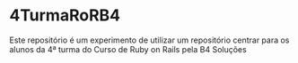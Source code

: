 4TurmaRoRB4
===========

Este repositório é um experimento de utilizar um repositório centrar para os alunos da 4ª turma do Curso de Ruby on Rails pela B4 Soluções